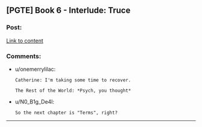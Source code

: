 ## [PGTE] Book 6 - Interlude: Truce

### Post:

[Link to content](https://practicalguidetoevil.wordpress.com/2020/02/21/interlude-truce/)

### Comments:

- u/onemerrylilac:
  ```
  Catherine: I'm taking some time to recover.

  The Rest of the World: *Psych, you thought*
  ```

- u/N0_B1g_De4l:
  ```
  So the next chapter is "Terms", right?
  ```

---

